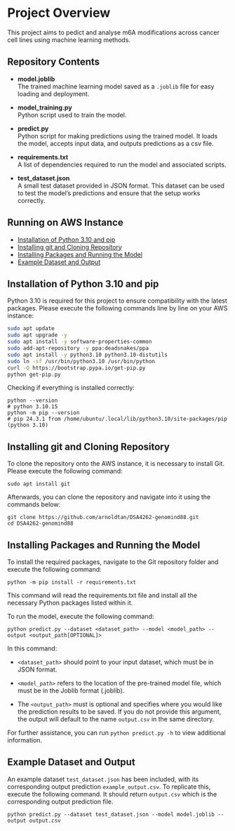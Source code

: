 # Project Overview
This project aims to pedict and analyse m6A modifications across cancer cell lines using machine learning methods.

## Repository Contents

- **model.joblib**  
  The trained machine learning model saved as a `.joblib` file for easy loading and deployment.

- **model_training.py**  
  Python script used to train the model.

- **predict.py**  
  Python script for making predictions using the trained model. It loads the model, accepts input data, and outputs predictions as a csv file.

- **requirements.txt**  
  A list of dependencies required to run the model and associated scripts. 

- **test_dataset.json**  
  A small test dataset provided in JSON format. This dataset can be used to test the model’s predictions and ensure that the setup works correctly.



## Running on AWS Instance

- [Installation of Python 3.10 and pip](#installation-of-python-3-10-and-pip)
- [Installing git and Cloning Repository](#installing-git-and-cloning-repository)
- [Installing Packages and Running the Model](#installing-packages-and-running-the-model)
- [Example Dataset and Output](#example-dataset-and-output)

## Installation of Python 3.10 and pip

Python 3.10 is required for this project to ensure compatibility with the latest packages. Please execute the following commands line by line on your AWS instance:

```bash
sudo apt update
sudo apt upgrade -y
sudo apt install -y software-properties-common
sudo add-apt-repository -y ppa:deadsnakes/ppa
sudo apt install -y python3.10 python3.10-distutils
sudo ln -sf /usr/bin/python3.10 /usr/bin/python
curl -O https://bootstrap.pypa.io/get-pip.py
python get-pip.py
```

Checking if everything is installed correctly:

```
python --version
# python 3.10.15
python -m pip --version
# pip 24.3.1 from /home/ubuntu/.local/lib/python3.10/site-packages/pip (python 3.10)
```

## Installing git and Cloning Repository

To clone the repository onto the AWS instance, it is necessary to install Git. Please execute the following command:

```
sudo apt install git
```

Afterwards, you can clone the repository and navigate into it using the commands below:

```
git clone https://github.com/arnoldtan/DSA4262-genomind88.git
cd DSA4262-genomind88

```

## Installing Packages and Running the Model

To install the required packages, navigate to the Git repository folder and execute the following command:

```
python -m pip install -r requirements.txt
```

This command will read the requirements.txt file and install all the necessary Python packages listed within it.

To run the model, execute the following command:

```
python predict.py --dataset <dataset_path> --model <model_path> --output <output_path[OPTIONAL]>
```

In this command:

- `<dataset_path>` should point to your input dataset, which must be in JSON format.

- `<model_path>` refers to the location of the pre-trained model file, which must be in the Joblib format (.joblib).

- The `<output_path>` must is optional and specifies where you would like the prediction results to be saved. If you do not provide this argument, the output will default to the name `output.csv` in the same directory.

For further assistance, you can run `python predict.py -h` to view additional information.

## Example Dataset and Output

An example dataset `test_dataset.json` has been included, with its corresponding output prediction `example_output.csv`. To replicate this, execute the following command. It should return `output.csv` which is the corresponding output prediction file.

```
python predict.py --dataset test_dataset.json --model model.joblib --output output.csv
```
